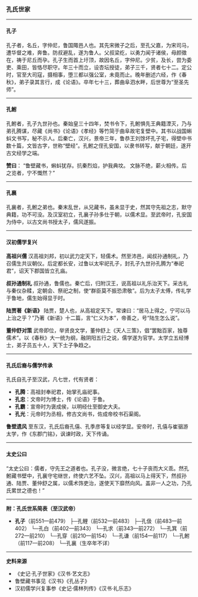 ### **孔氏世家**

------

#### **孔子**

孔子者，名丘，字仲尼，鲁国陬邑人也。其先宋微子之后，至孔父嘉，为宋司马，遭华督之难，奔鲁。防叔避乱，遂为鲁人。父叔梁纥，以勇力闻于诸侯，母颜徵在，祷于尼丘而孕。孔子生而首上圩顶，故因名丘，字仲尼。少贫，及长，尝为委吏、乘田，皆恪尽职守。年三十而立，设杏坛授徒，弟子三千，贤者七十二。定公时，官至大司寇，摄相事，堕三都以强公室，未竟而止。晚年删述六经，作《春秋》，弟子录其言行，成《论语》。卒年七十三，葬曲阜泗水畔，后世尊为“至圣先师”。

------

#### **孔鲋**

孔鲋者，孔子九世孙也。秦始皇三十四年，焚书令下，孔鲋惧先王典籍湮灭，乃与弟孔腾谋，尽藏《尚书》《论语》《孝经》等竹简于曲阜故宅复壁中。其书以战国蝌蚪文书写，秘不示人。后秦亡，汉兴，景帝三年，鲁恭王刘馀坏孔子宅，得壁中书数十篇，文皆古字，世称“壁经”。孔鲋之侄孔安国，以隶书转写，献于朝廷，遂开古文经学之端。

**赞曰**：
 “鲁壁藏书，蝌蚪犹存。抗秦烈焰，护我典坟。
 文脉不绝，薪火相传。后之览者，宁不慨然？”

------

#### **孔襄**

孔襄者，孔鲋之弟也。秦末乱世，从兄藏书，虽未显于史，然其守先祖之志，默守典籍，功不可没。及汉室初立，孔襄子孙多仕于朝，以儒术显。至武帝时，孔安国为侍中，以古文尚书授太子，儒风遂振。

------

#### **汉初儒学复兴**

**高祖兴儒**
 汉高祖刘邦，初以武力定天下，轻儒术。然至沛邑，闻叔孙通制礼，乃召儒生共议朝仪。后定都长安，过鲁以太牢祀孔子，封孔子九世孙孔腾为“奉祀君”，诏天下郡国皆立孔庙。

**叔孙通制礼**
 叔孙通，鲁儒也。秦亡后，归附汉王，说高祖以礼乐治天下。采古礼与秦仪杂糅，定朝会、祭祀之制，使“群臣莫不振恐肃敬”。后为太子太傅，传礼学于鲁地，儒生始得显于时。

**陆贾著《新语》**
 陆贾，楚人也，从高祖定天下。常谏曰：“居马上得之，宁可以马上治之乎？”乃著《新语》十二篇，言“仁义为本”，帝善之，号“陆生怎么说”。

**董仲舒对策**
 武帝即位，举贤良文学，董仲舒上《天人三策》，倡“罢黜百家，独尊儒术”。以《春秋》大一统为纲，融阴阳五行之说，儒学遂为官学。太学立五经博士，弟子员五十人，天下士子争趋之。

------

#### **孔氏后裔与儒学传承**

孔氏自孔子至汉武，凡七世，代有贤者：

- **孔腾**：高祖封奉祀君，始掌孔庙祀事。
- **孔忠**：文帝时为博士，传《论语》于鲁。
- **孔霸**：宣帝时为褒成侯，以明经仕至御史大夫。
- **孔光**：元帝时为丞相，修古文尚书，佐成帝校书石渠阁。

**鲁壁遗风**
 至东汉，孔氏后裔孔僖、孔季彦等复以经学显。安帝时，孔僖与崔骃游太学，作《东郡门铭》，讽谏时政，天下传诵。

------

#### **太史公曰**

“太史公曰：儒者，守先王之道者也。孔子没，微言绝，七十子丧而大义乖。然孔鲋藏书壁中，孔襄守宅继世，终使六艺不坠。汉兴，高祖以马上得天下，然叔孙通、陆贾、董仲舒之属，以儒术饰吏治，遂使天下靡然向风。盖非一人之功，乃孔氏累世之德也！”

------

**附：孔氏世系简表（至汉武帝）**

- **孔子**（前551—前479）
   ├─孔鲤（前532—前483）
   ├─孔伋（前483—前402）
   └─孔白（前402—前343）
   └─孔求（前343—前272）
   └─孔箕（前272—前210）
   └─孔穿（前210—前154）
   └─孔谦（前154—前117）
   └─孔鲋（前117—前208）
   └─孔襄（生卒年不详）

------

**史料来源**

- 《史记·孔子世家》《汉书·艺文志》
- 鲁壁藏书事见《汉书》《孔丛子》
- 汉初儒学兴复事参《史记·儒林列传》《汉书·礼乐志》
